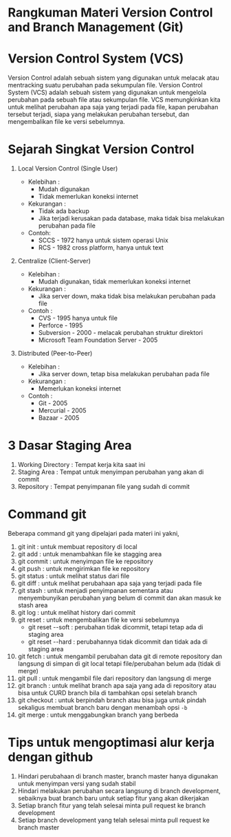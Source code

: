 # **Rangkuman Materi Version Control and Branch Management (Git)**

# Version Control System (VCS)


Version Control adalah sebuah sistem yang digunakan untuk melacak atau mentracking suatu perubahan pada sekumpulan file. Version Control System (VCS) adalah sebuah sistem yang digunakan untuk mengelola perubahan pada sebuah file atau sekumpulan file. VCS memungkinkan kita untuk melihat perubahan apa saja yang terjadi pada file, kapan perubahan tersebut terjadi, siapa yang melakukan perubahan tersebut, dan mengembalikan file ke versi sebelumnya.

# Sejarah Singkat Version Control

1.  Local Version Control (Single User)

    - Kelebihan :
      - Mudah digunakan
      - Tidak memerlukan koneksi internet
    - Kekurangan :
      - Tidak ada backup
      - Jika terjadi kerusakan pada database, maka tidak bisa melakukan perubahan pada file
    - Contoh:
      - SCCS - 1972 hanya untuk sistem operasi Unix
      - RCS - 1982 cross platform, hanya untuk text

2.  Centralize (Client-Server)
    - Kelebihan :
      - Mudah digunakan, tidak memerlukan koneksi internet
    - Kekurangan :
      - Jika server down, maka tidak bisa melakukan perubahan pada file
    - Contoh :
      - CVS - 1995 hanya untuk file
      - Perforce - 1995
      - Subversion - 2000 - melacak perubahan struktur direktori
      - Microsoft Team Foundation Server - 2005
3.  Distributed (Peer-to-Peer)
    - Kelebihan :
      - Jika server down, tetap bisa melakukan perubahan pada file
    - Kekurangan :
      - Memerlukan koneksi internet
    - Contoh :
      - Git - 2005
      - Mercurial - 2005
      - Bazaar - 2005

# 3 Dasar Staging Area

1. Working Directory : Tempat kerja kita saat ini
2. Staging Area : Tempat untuk menyimpan perubahan yang akan di commit
3. Repository : Tempat penyimpanan file yang sudah di commit

# Command git

Beberapa command git yang dipelajari pada materi ini yakni,

1. git init : untuk membuat repository di local
2. git add : untuk menambahkan file ke stagging area
3. git commit : untuk menyimpan file ke repository
4. git push : untuk mengirimkan file ke repository
5. git status : untuk melihat status dari file
6. git diff : untuk melihat perubahaan apa saja yang terjadi pada file
7. git stash : untuk menjadi penyimpanan sementara atau menyembunyikan perubahan yang belum di commit dan akan masuk ke stash area
8. git log : untuk melihat history dari commit
9. git reset : untuk mengembalikan file ke versi sebelumnya
   - git reset --soft : perubahan tidak dicommit, tetapi tetap ada di staging area
   - git reset --hard : perubahannya tidak dicommit dan tidak ada di staging area
10. git fetch : untuk mengambil perubahan data git di remote repository dan langsung di simpan di git local tetapi file/perubahan belum ada (tidak di merge)
11. git pull : untuk mengambil file dari repository dan langsung di merge
12. git branch : untuk melihat branch apa saja yang ada di repository atau bisa untuk CURD branch bila di tambahkan opsi setelah branch
13. git checkout : untuk berpindah branch atau bisa juga untuk pindah sekaligus membuat branch baru dengan menambah opsi `-b`
14. git merge : untuk menggabungkan branch yang berbeda

# Tips untuk mengoptimasi alur kerja dengan github

1. Hindari perubahaan di branch master, branch master hanya digunakan untuk menyimpan versi yang sudah stabil
2. Hindari melakukan perubahan secara langsung di branch development, sebaiknya buat branch baru untuk setiap fitur yang akan dikerjakan
3. Setiap branch fitur yang telah selesai minta pull request ke branch development
4. Setiap branch development yang telah selesai minta pull request ke branch master
